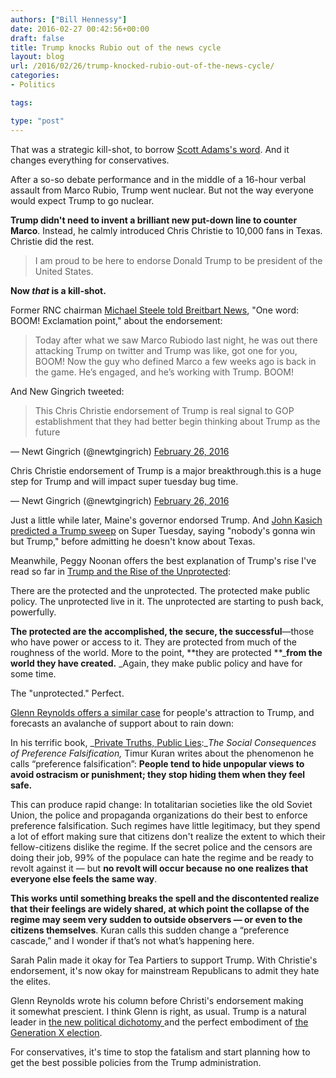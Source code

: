 ```yaml
---
authors: ["Bill Hennessy"]
date: 2016-02-27 00:42:56+00:00
draft: false
title: Trump knocks Rubio out of the news cycle
layout: blog
url: /2016/02/26/trump-knocked-rubio-out-of-the-news-cycle/
categories:
- Politics

tags:

type: "post"
---
```


That was a strategic kill-shot, to borrow [Scott Adams's word](https://blog.dilbert.com/post/140028326981/the-choke-artist-versus-the-watch-salesman-trump). And it changes everything for conservatives.

After a so-so debate performance and in the middle of a 16-hour verbal assault from Marco Rubio, Trump went nuclear. But not the way everyone would expect Trump to go nuclear.

**Trump didn't need to invent a brilliant new put-down line to counter Marco**. Instead, he calmly introduced Chris Christie to 10,000 fans in Texas. Christie did the rest.



> I am proud to be here to endorse Donald Trump to be president of the United States.



**Now _that_ is a kill-shot.**

Former RNC chairman [Michael Steele told Breitbart News](https://www.breitbart.com/big-government/2016/02/26/exclusive-former-rnc-chairman-michael-steele-boom-trumps-christie-endorsement-was-a-drop-the-mic-moment/), "One word: BOOM! Exclamation point," about the endorsement:



> Today after what we saw Marco Rubiodo last night, he was out there attacking Trump on twitter and Trump was like, got one for you, BOOM! Now the guy who defined Marco a few weeks ago is back in the game. He’s engaged, and he’s working with Trump. BOOM!



And New Gingrich tweeted:



> 

> 
> This Chris Christie endorsement of Trump is real signal to GOP establishment that they had better begin thinking about Trump as the future
> 
> 
— Newt Gingrich (@newtgingrich) [February 26, 2016](https://twitter.com/newtgingrich/status/703283538288836608)







> 
Chris Christie endorsement of Trump is a major breakthrough.this is a huge step for Trump and will impact super tuesday bug time.

— Newt Gingrich (@newtgingrich) [February 26, 2016](https://twitter.com/newtgingrich/status/703283159488712704)




Just a little while later, Maine's governor endorsed Trump. And [John Kasich predicted a Trump sweep](https://www.thedailybeast.com/cheats/2016/02/26/kasich-nobody-s-gonna-win-but-trump.html) on Super Tuesday, saying "nobody's gonna win but Trump," before admitting he doesn't know about Texas. 

Meanwhile, Peggy Noonan offers the best explanation of Trump's rise I've read so far in [Trump and the Rise of the Unprotected](https://www.google.com/search?q=Trump+and+the+Rise+of+the+Unprotected&rlz=1C1TSNP_enUS507US507&oq=Trump+and+the+Rise+of+the+Unprotected&aqs=chrome..69i57.710j0j7&sourceid=chrome&es_sm=0&ie=UTF-8):



> 
There are the protected and the unprotected. The protected make public policy. The unprotected live in it. The unprotected are starting to push back, powerfully.

**The protected are the accomplished, the secure, the successful**—those who have power or access to it. They are protected from much of the roughness of the world. More to the point, **they are protected **_**from the world they have created.** _Again, they make public policy and have for some time.




The "unprotected." Perfect.

[Glenn Reynolds offers a similar case](https://www.usatoday.com/story/opinion/2016/02/25/donald-trump-supporters-brexit-preference-falsfication-2016-primaries-column/80856410/) for people's attraction to Trump, and forecasts an avalanche of support about to rain down: 



> 
In his terrific book, _[Private Truths, Public Lies](https://www.amazon.com/gp/product/0674707583/ref=as_li_tl?ie=UTF8&camp=1789&creative=9325&creativeASIN=0674707583&linkCode=as2&tag=insta0c-20&linkId=FF6JTGUSOCVQLI5Y):__The Social Consequences of Preference Falsification,_ Timur Kuran writes about the phenomenon he calls “preference falsification”: **People tend to hide unpopular views to avoid ostracism or punishment; they stop hiding them when they feel safe.**

This can produce rapid change: In totalitarian societies like the old Soviet Union, the police and propaganda organizations do their best to enforce preference falsification. Such regimes have little legitimacy, but they spend a lot of effort making sure that citizens don't realize the extent to which their fellow-citizens dislike the regime. If the secret police and the censors are doing their job, 99% of the populace can hate the regime and be ready to revolt against it — but **no revolt will occur because no one realizes that everyone else feels the same way**.

**This works until something breaks the spell and the discontented realize that their feelings are widely shared, at which point the collapse of the regime may seem very sudden to outside observers — or even to the citizens themselves**. Kuran calls this sudden change a “preference cascade,” and I wonder if that’s not what’s happening here.




Sarah Palin made it okay for Tea Partiers to support Trump. With Christie's endorsement, it's now okay for mainstream Republicans to admit they hate the elites. 

Glenn Reynolds wrote his column before Christi's endorsement making it somewhat prescient. I think Glenn is right, as usual. Trump is a natural leader in [the new political dichotomy ](https://hennessysview.com/2016/02/22/donald-trump-reads-my-blog/)and the perfect embodiment of [the Generation X election](https://hennessysview.com/2016/02/20/this-is-the-gen-x-election/). 

For conservatives, it's time to stop the fatalism and start planning how to get the best possible policies from the Trump administration. 





